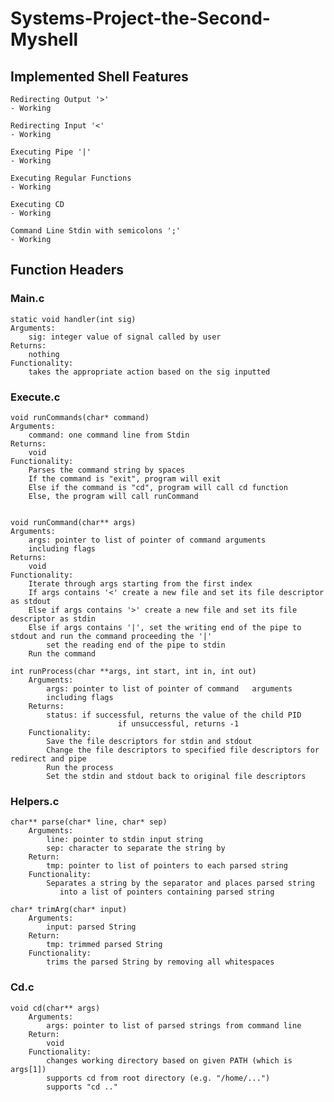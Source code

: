 # Systems-Project-the-Second-Myshell

## Implemented Shell Features ##
	Redirecting Output '>'
	- Working

	Redirecting Input '<'
	- Working

	Executing Pipe '|'
	- Working

	Executing Regular Functions
	- Working

	Executing CD
	- Working

	Command Line Stdin with semicolons ';'
	- Working

## Function Headers ##

### Main.c ###
	static void handler(int sig)
	Arguments:
		sig: integer value of signal called by user
	Returns:
    	nothing
	Functionality:
    	takes the appropriate action based on the sig inputted

### Execute.c ###
	void runCommands(char* command)  
	Arguments:  
		command: one command line from Stdin  
	Returns:  
		void  
	Functionality:  
		Parses the command string by spaces  
		If the command is "exit", program will exit  
		Else if the command is "cd", program will call cd function  
		Else, the program will call runCommand  


	void runCommand(char** args)  
	Arguments:  
		args: pointer to list of pointer of command arguments  
		including flags  
	Returns:  
		void  
	Functionality:  
		Iterate through args starting from the first index  
		If args contains '<' create a new file and set its file descriptor as stdout  
		Else if args contains '>' create a new file and set its file descriptor as stdin  
		Else if args contains '|', set the writing end of the pipe to stdout and run the command proceeding the '|'  
			set the reading end of the pipe to stdin  
		Run the command  

  	int runProcess(char **args, int start, int in, int out)  
		Arguments:  
			args: pointer to list of pointer of command   arguments  
			including flags  
		Returns:  
			status: if successful, returns the value of the child PID  
							if unsuccessful, returns -1  
		Functionality:  
			Save the file descriptors for stdin and stdout  
			Change the file descriptors to specified file descriptors for redirect and pipe  
			Run the process  
			Set the stdin and stdout back to original file descriptors  

### Helpers.c ###
	char** parse(char* line, char* sep)  
		Arguments:  
			line: pointer to stdin input string  
			sep: character to separate the string by  
		Return:  
			tmp: pointer to list of pointers to each parsed string  
		Functionality:  
			Separates a string by the separator and places parsed string  
			   into a list of pointers containing parsed string  

	char* trimArg(char* input)   
		Arguments:  
			input: parsed String  
		Return:  
			tmp: trimmed parsed String  
		Functionality:  
			trims the parsed String by removing all whitespaces  

### Cd.c ###
	void cd(char** args)
    	Arguments:
      		args: pointer to list of parsed strings from command line
    	Return:
      		void
   		Functionality:
			changes working directory based on given PATH (which is args[1])
			supports cd from root directory (e.g. "/home/...")
			supports "cd .."

